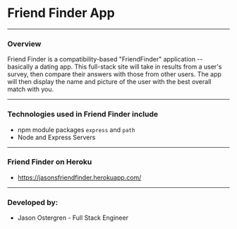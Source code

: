 # Friend Finder App

- - -

### Overview

Friend Finder is a compatibility-based "FriendFinder" application -- basically a dating app. This full-stack site will take in results from a user's survey, then compare their answers with those from other users. The app will then display the name and picture of the user with the best overall match with you.


- - -

### Technologies used in Friend Finder include 

* npm module packages `express` and `path`
* Node and Express Servers

- - -


### Friend Finder on Heroku

* https://jasonsfriendfinder.herokuapp.com/

- - -

### Developed by:

* Jason Ostergren - Full Stack Engineer


